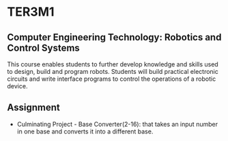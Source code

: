 # TER3M1
## Computer Engineering Technology: Robotics and Control Systems
This course enables students to further develop knowledge and skills used to design, build and program robots. Students will build practical electronic circuits and write interface programs to control the operations of a robotic device.

## Assignment
- Culminating Project - Base Converter(2-16): that takes an input number in one base and converts it into a different base.
